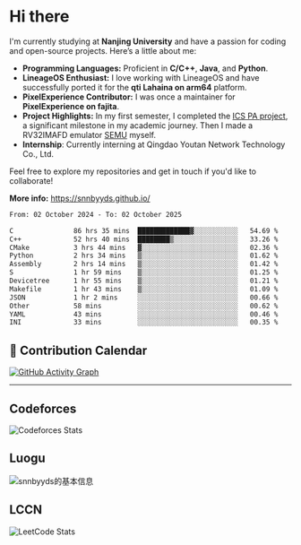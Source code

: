 # Hi there

I'm currently studying at **Nanjing University** and have a passion for coding and open-source projects. Here’s a little about me:

- **Programming Languages:** Proficient in **C/C++**, **Java**, and **Python**.
- **LineageOS Enthusiast:** I love working with LineageOS and have successfully ported it for the **qti Lahaina on arm64** platform.
- **PixelExperience Contributor:** I was once a maintainer for **PixelExperience on fajita**.
- **Project Highlights:** In my first semester, I completed the [ICS PA project](https://nju-projectn.github.io/ics-pa-gitbook/ics2024/), a significant milestone in my academic journey. Then I made a RV32IMAFD emulator [SEMU](https://github.com/snnbyyds/semu) myself.
- **Internship**: Currently interning at Qingdao Youtan Network Technology Co., Ltd.

Feel free to explore my repositories and get in touch if you'd like to collaborate!

**More info:** https://snnbyyds.github.io/

<!--START_SECTION:waka-->

```txt
From: 02 October 2024 - To: 02 October 2025

C               86 hrs 35 mins  █████████████▓░░░░░░░░░░░   54.69 %
C++             52 hrs 40 mins  ████████▒░░░░░░░░░░░░░░░░   33.26 %
CMake           3 hrs 44 mins   ▓░░░░░░░░░░░░░░░░░░░░░░░░   02.36 %
Python          2 hrs 34 mins   ▒░░░░░░░░░░░░░░░░░░░░░░░░   01.62 %
Assembly        2 hrs 14 mins   ▒░░░░░░░░░░░░░░░░░░░░░░░░   01.42 %
S               1 hr 59 mins    ▒░░░░░░░░░░░░░░░░░░░░░░░░   01.25 %
Devicetree      1 hr 55 mins    ▒░░░░░░░░░░░░░░░░░░░░░░░░   01.21 %
Makefile        1 hr 43 mins    ▒░░░░░░░░░░░░░░░░░░░░░░░░   01.09 %
JSON            1 hr 2 mins     ░░░░░░░░░░░░░░░░░░░░░░░░░   00.66 %
Other           58 mins         ░░░░░░░░░░░░░░░░░░░░░░░░░   00.62 %
YAML            43 mins         ░░░░░░░░░░░░░░░░░░░░░░░░░   00.46 %
INI             33 mins         ░░░░░░░░░░░░░░░░░░░░░░░░░   00.35 %
```

<!--END_SECTION:waka-->

## 📅 Contribution Calendar

[![GitHub Activity Graph](https://github-readme-activity-graph.vercel.app/graph?username=snnbyyds&theme=react-dark)](https://github.com/snnbyyds)

---

## Codeforces
![Codeforces Stats](https://codeforces-readme-stats.vercel.app/api/card?username=snnbyyds)

## Luogu
![snnbyyds的基本信息](https://luogu-card.vercel.app/about?id=1560631)

## LCCN
![LeetCode Stats](https://leetcard.jacoblin.cool/snnbyyds?theme=light&font=Fuzzy%20Bubbles&site=cn)
